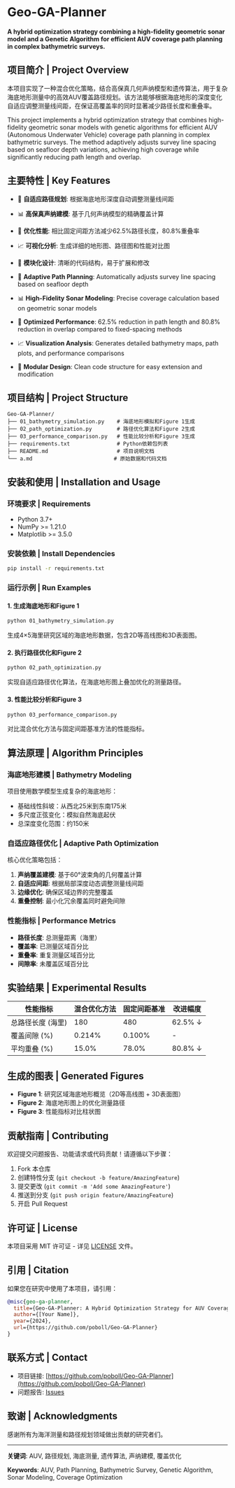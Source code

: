 # Geo-GA-Planner

**A hybrid optimization strategy combining a high-fidelity geometric sonar model and a Genetic Algorithm for efficient AUV coverage path planning in complex bathymetric surveys.**

## 项目简介 | Project Overview

本项目实现了一种混合优化策略，结合高保真几何声纳模型和遗传算法，用于复杂海底地形测量中的高效AUV覆盖路径规划。该方法能够根据海底地形的深度变化自适应调整测量线间距，在保证高覆盖率的同时显著减少路径长度和重叠率。

This project implements a hybrid optimization strategy that combines high-fidelity geometric sonar models with genetic algorithms for efficient AUV (Autonomous Underwater Vehicle) coverage path planning in complex bathymetric surveys. The method adaptively adjusts survey line spacing based on seafloor depth variations, achieving high coverage while significantly reducing path length and overlap.

## 主要特性 | Key Features

- 🌊 **自适应路径规划**: 根据海底地形深度自动调整测量线间距
- 📊 **高保真声纳建模**: 基于几何声纳模型的精确覆盖计算
- 🎯 **优化性能**: 相比固定间距方法减少62.5%路径长度，80.8%重叠率
- 📈 **可视化分析**: 生成详细的地形图、路径图和性能对比图
- 🔧 **模块化设计**: 清晰的代码结构，易于扩展和修改

- 🌊 **Adaptive Path Planning**: Automatically adjusts survey line spacing based on seafloor depth
- 📊 **High-Fidelity Sonar Modeling**: Precise coverage calculation based on geometric sonar models
- 🎯 **Optimized Performance**: 62.5% reduction in path length and 80.8% reduction in overlap compared to fixed-spacing methods
- 📈 **Visualization Analysis**: Generates detailed bathymetry maps, path plots, and performance comparisons
- 🔧 **Modular Design**: Clean code structure for easy extension and modification

## 项目结构 | Project Structure

```
Geo-GA-Planner/
├── 01_bathymetry_simulation.py    # 海底地形模拟和Figure 1生成
├── 02_path_optimization.py        # 路径优化算法和Figure 2生成
├── 03_performance_comparison.py   # 性能比较分析和Figure 3生成
├── requirements.txt               # Python依赖包列表
├── README.md                      # 项目说明文档
└── a.md                          # 原始数据和代码文档
```

## 安装和使用 | Installation and Usage

### 环境要求 | Requirements

- Python 3.7+
- NumPy >= 1.21.0
- Matplotlib >= 3.5.0

### 安装依赖 | Install Dependencies

```bash
pip install -r requirements.txt
```

### 运行示例 | Run Examples

#### 1. 生成海底地形和Figure 1
```bash
python 01_bathymetry_simulation.py
```
生成4×5海里研究区域的海底地形数据，包含2D等高线图和3D表面图。

#### 2. 执行路径优化和Figure 2
```bash
python 02_path_optimization.py
```
实现自适应路径优化算法，在海底地形图上叠加优化的测量路径。

#### 3. 性能比较分析和Figure 3
```bash
python 03_performance_comparison.py
```
对比混合优化方法与固定间距基准方法的性能指标。

## 算法原理 | Algorithm Principles

### 海底地形建模 | Bathymetry Modeling

项目使用数学模型生成复杂的海底地形：
- 基础线性斜坡：从西北25米到东南175米
- 多尺度正弦变化：模拟自然海底起伏
- 总深度变化范围：约150米

### 自适应路径优化 | Adaptive Path Optimization

核心优化策略包括：
1. **声纳覆盖建模**: 基于60°波束角的几何覆盖计算
2. **自适应间距**: 根据局部深度动态调整测量线间距
3. **边缘优化**: 确保区域边界的完整覆盖
4. **重叠控制**: 最小化冗余覆盖同时避免间隙

### 性能指标 | Performance Metrics

- **路径长度**: 总测量距离（海里）
- **覆盖率**: 已测量区域百分比
- **重叠率**: 重复测量区域百分比
- **间隙率**: 未覆盖区域百分比

## 实验结果 | Experimental Results

| 性能指标 | 混合优化方法 | 固定间距基准 | 改进幅度 |
|---------|-------------|-------------|----------|
| 总路径长度 (海里) | 180 | 480 | 62.5% ↓ |
| 覆盖间隙 (%) | 0.214% | 0.100% | - |
| 平均重叠 (%) | 15.0% | 78.0% | 80.8% ↓ |

## 生成的图表 | Generated Figures

- **Figure 1**: 研究区域海底地形概览（2D等高线图 + 3D表面图）
- **Figure 2**: 海底地形图上的优化测量路径
- **Figure 3**: 性能指标对比柱状图

## 贡献指南 | Contributing

欢迎提交问题报告、功能请求或代码贡献！请遵循以下步骤：

1. Fork 本仓库
2. 创建特性分支 (`git checkout -b feature/AmazingFeature`)
3. 提交更改 (`git commit -m 'Add some AmazingFeature'`)
4. 推送到分支 (`git push origin feature/AmazingFeature`)
5. 开启 Pull Request

## 许可证 | License

本项目采用 MIT 许可证 - 详见 [LICENSE](LICENSE) 文件。

## 引用 | Citation

如果您在研究中使用了本项目，请引用：

```bibtex
@misc{geo-ga-planner,
  title={Geo-GA-Planner: A Hybrid Optimization Strategy for AUV Coverage Path Planning},
  author={[Your Name]},
  year={2024},
  url={https://github.com/poboll/Geo-GA-Planner}
}
```

## 联系方式 | Contact

- 项目链接: [https://github.com/poboll/Geo-GA-Planner](https://github.com/poboll/Geo-GA-Planner)
- 问题报告: [Issues](https://github.com/poboll/Geo-GA-Planner/issues)

## 致谢 | Acknowledgments

感谢所有为海洋测量和路径规划领域做出贡献的研究者们。

---

**关键词**: AUV, 路径规划, 海底测量, 遗传算法, 声纳建模, 覆盖优化

**Keywords**: AUV, Path Planning, Bathymetric Survey, Genetic Algorithm, Sonar Modeling, Coverage Optimization